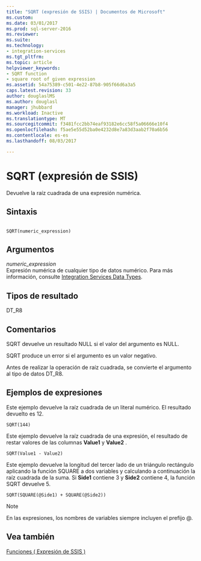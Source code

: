 ```yaml
---
title: "SQRT (expresión de SSIS) | Documentos de Microsoft"
ms.custom: 
ms.date: 03/01/2017
ms.prod: sql-server-2016
ms.reviewer: 
ms.suite: 
ms.technology:
- integration-services
ms.tgt_pltfrm: 
ms.topic: article
helpviewer_keywords:
- SQRT function
- square root of given expression
ms.assetid: 54a75389-c501-4e22-87b8-905f66d6a3a5
caps.latest.revision: 33
author: douglaslMS
ms.author: douglasl
manager: jhubbard
ms.workload: Inactive
ms.translationtype: MT
ms.sourcegitcommit: f3481fcc2bb74eaf93182e6cc58f5a06666e10f4
ms.openlocfilehash: f5ae5e55d52ba0e4232d8e7a83d3aab2f70a6b56
ms.contentlocale: es-es
ms.lasthandoff: 08/03/2017

---
```

# <a name="sqrt-ssis-expression"></a>SQRT (expresión de SSIS)
  Devuelve la raíz cuadrada de una expresión numérica.  
  
## <a name="syntax"></a>Sintaxis  
  
```  
  
SQRT(numeric_expression)  
```  
  
## <a name="arguments"></a>Argumentos  
 *numeric_expression*  
 Expresión numérica de cualquier tipo de datos numérico. Para más información, consulte [Integration Services Data Types](../../integration-services/data-flow/integration-services-data-types.md).  
  
## <a name="result-types"></a>Tipos de resultado  
 DT_R8  
  
## <a name="remarks"></a>Comentarios  
 SQRT devuelve un resultado NULL si el valor del argumento es NULL.  
  
 SQRT produce un error si el argumento es un valor negativo.  
  
 Antes de realizar la operación de raíz cuadrada, se convierte el argumento al tipo de datos DT_R8.  
  
## <a name="expression-examples"></a>Ejemplos de expresiones  
 Este ejemplo devuelve la raíz cuadrada de un literal numérico. El resultado devuelto es 12.  
  
```  
SQRT(144)  
```  
  
 Este ejemplo devuelve la raíz cuadrada de una expresión, el resultado de restar valores de las columnas **Value1** y **Value2** .  
  
```  
SQRT(Value1 - Value2)  
```  
  
 Este ejemplo devuelve la longitud del tercer lado de un triángulo rectángulo aplicando la función SQUARE a dos variables y calculando a continuación la raíz cuadrada de la suma. Si **Side1** contiene 3 y **Side2** contiene 4, la función SQRT devuelve 5.  
  
```  
SQRT(SQUARE(@Side1) + SQUARE(@Side2))  
```  
  
> [!NOTE]  
>  En las expresiones, los nombres de variables siempre incluyen el prefijo @.  
  
## <a name="see-also"></a>Vea también  
 [Funciones &#40; Expresión de SSIS &#41;](../../integration-services/expressions/functions-ssis-expression.md)  
  
  


